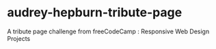 # audrey-hepburn-tribute-page
A tribute page challenge from freeCodeCamp : Responsive Web Design Projects
